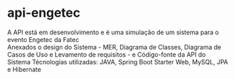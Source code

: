 # api-engetec
A API está em desenvolvimento e é uma simulação de um sistema para o evento Engetec da Fatec  
Anexados o design do Sistema - MER, Diagrama de Classes, Diagrama de Casos de Uso e Levamento de requisitos - e Código-fonte da API do Sistema
Técnologias utilizadas: JAVA, Spring Boot Starter Web, MySQL, JPA e Hibernate
